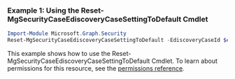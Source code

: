 ### Example 1: Using the Reset-MgSecurityCaseEdiscoveryCaseSettingToDefault Cmdlet
```powershell
Import-Module Microsoft.Graph.Security
Reset-MgSecurityCaseEdiscoveryCaseSettingToDefault -EdiscoveryCaseId $ediscoveryCaseId
```
This example shows how to use the Reset-MgSecurityCaseEdiscoveryCaseSettingToDefault Cmdlet.
To learn about permissions for this resource, see the [permissions reference](/graph/permissions-reference).
